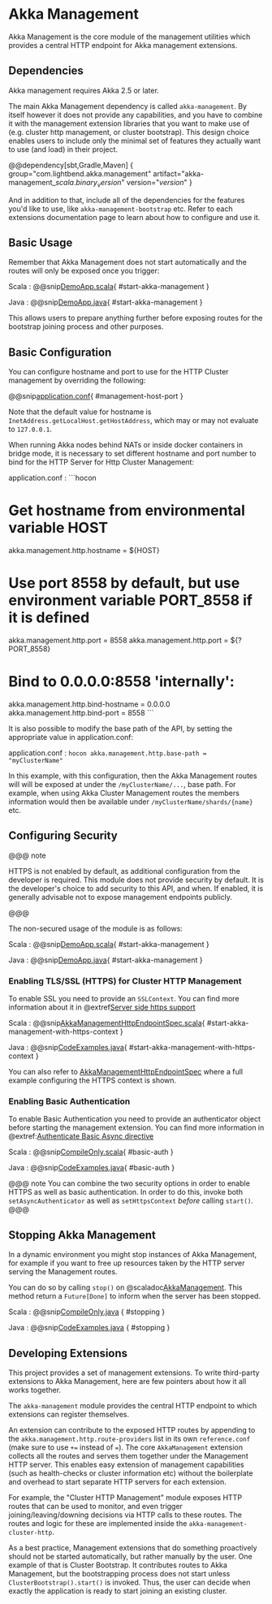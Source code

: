 <a id="akka-management"></a>
# Akka Management

Akka Management is the core module of the management utilities which provides a central HTTP endpoint for Akka
management extensions.

## Dependencies

Akka management requires Akka 2.5 or later.

The main Akka Management dependency is called `akka-management`. By itself however it does not provide any capabilities,
and you have to combine it with the management extension libraries that you want to make use of (e.g. cluster http management,
or cluster bootstrap). This design choice enables users to include only the minimal set of features they
actually want to use (and load) in their project.

@@dependency[sbt,Gradle,Maven] {
  group="com.lightbend.akka.management"
  artifact="akka-management_$scala.binary_version$"
  version="$version$"
}

And in addition to that, include all of the dependencies for the features you'd like to use,
like `akka-management-bootstrap` etc. Refer to each extensions documentation page to learn about how
to configure and use it.

## Basic Usage

Remember that Akka Management does not start automatically and the routes will only be exposed once you trigger:

Scala
:   @@snip[DemoApp.scala](/bootstrap-demo/kubernetes-api/src/main/scala/akka/cluster/bootstrap/DemoApp.scala){ #start-akka-management }

Java
:   @@snip[DemoApp.java](/bootstrap-demo/kubernetes-api-java/src/main/java/akka/cluster/bootstrap/demo/DemoApp.java){ #start-akka-management }
    
This allows users to prepare anything further before exposing routes for 
the bootstrap joining process and other purposes.


## Basic Configuration

You can configure hostname and port to use for the HTTP Cluster management by overriding the following:

@@snip[application.conf](/management/src/test/scala/akka/management/http/AkkaManagementHttpEndpointSpec.scala){ #management-host-port }

Note that the default value for hostname is `InetAddress.getLocalHost.getHostAddress`, which may or may not evaluate to
`127.0.0.1`.

When running Akka nodes behind NATs or inside docker containers in bridge mode,
it is necessary to set different hostname and port number to bind for the HTTP Server for Http Cluster Management:

application.conf
:   ```hocon
  # Get hostname from environmental variable HOST
  akka.management.http.hostname = ${HOST}
  # Use port 8558 by default, but use environment variable PORT_8558 if it is defined
  akka.management.http.port = 8558
  akka.management.http.port = ${?PORT_8558}
  # Bind to 0.0.0.0:8558 'internally': 
  akka.management.http.bind-hostname = 0.0.0.0
  akka.management.http.bind-port = 8558
    ```

It is also possible to modify the base path of the API, by setting the appropriate value in application.conf:

application.conf
:   ```hocon
    akka.management.http.base-path = "myClusterName"
    ```

In this example, with this configuration, then the Akka Management routes will will be exposed at under the `/myClusterName/...`,
base path. For example, when using Akka Cluster Management routes the members information would then be available under
`/myClusterName/shards/{name}` etc.


## Configuring Security

@@@ note

HTTPS is not enabled by default, as additional configuration from the developer is required. This module does not provide security by default.
It is the developer's choice to add security to this API, and when. If enabled, it is generally advisable not to expose management endpoints
publicly.

@@@

The non-secured usage of the module is as follows:

Scala
:   @@snip[DemoApp.scala](/bootstrap-demo/kubernetes-api/src/main/scala/akka/cluster/bootstrap/DemoApp.scala){ #start-akka-management }

Java
:   @@snip[DemoApp.java](/bootstrap-demo/kubernetes-api-java/src/main/java/akka/cluster/bootstrap/demo/DemoApp.java){ #start-akka-management }

### Enabling TLS/SSL (HTTPS) for Cluster HTTP Management

To enable SSL you need to provide an `SSLContext`. You can find more information about it in @extref[Server side https support](akka-http-docs:scala/http/server-side-https-support)

Scala
:   @@snip[AkkaManagementHttpEndpointSpec.scala](/management/src/test/scala/akka/management/http/AkkaManagementHttpEndpointSpec.scala){ #start-akka-management-with-https-context }

Java
:   @@snip[CodeExamples.java](/management/src/test/java/akka/management/http/CodeExamples.java){ #start-akka-management-with-https-context }

You can also refer to [AkkaManagementHttpEndpointSpec](https://github.com/akka/akka-management/blob/119ad1871c3907c2ca528720361b8ccb20234c55/management/src/test/scala/akka/management/http/AkkaManagementHttpEndpointSpec.scala#L124-L148) where a full example configuring the HTTPS context is shown.

### Enabling Basic Authentication

To enable Basic Authentication you need to provide an authenticator object before starting the management extension.
You can find more information in @extref:[Authenticate Basic Async directive](akka-http-docs:scala/http/routing-dsl/directives/security-directives/authenticateBasicAsync)

Scala
:  @@snip[CompileOnly.scala](/management/src/test/scala/akka/management/http/CompileOnly.scala){ #basic-auth }

Java
:  @@snip[CodeExamples.java](/management/src/test/java/akka/management/http/CodeExamples.java){ #basic-auth }

@@@ note
  You can combine the two security options in order to enable HTTPS as well as basic authentication.
  In order to do this, invoke both `setAsyncAuthenticator` as well as `setHttpsContext` *before* calling `start()`.
@@@

## Stopping Akka Management

In a dynamic environment you might stop instances of Akka Management, for example if you want to free up resources
taken by the HTTP server serving the Management routes.

You can do so by calling `stop()` on @scaladoc[AkkaManagement](akka.management.http.AkkaManagement).
This method return a `Future[Done]` to inform when the server has been stopped.

Scala
:  @@snip[CompileOnly.java](/management/src/test/scala/akka/management/http/CompileOnly.scala) { #stopping }

Java
:  @@snip[CodeExamples.java](/management/src/test/scala/akka/management/http/CompileOnly.scala) { #stopping }

## Developing Extensions

This project provides a set of management extensions. To write third-party extensions to Akka Management, here
are few pointers about how it all works together.

The `akka-management` module provides the central HTTP endpoint to which extensions can register themselves.

An extension can contribute to the exposed HTTP routes by appending to the `akka.management.http.route-providers` list in
its own `reference.conf` (make sure to use `+=` instead of `=`). The core `AkkaManagement` extension
collects all the routes and serves them together under the Management HTTP server. This enables
easy extension of management capabilities (such as health-checks or cluster information etc)
without the boilerplate and overhead to start separate HTTP servers for each extension.

For example, the "Cluster HTTP Management" module exposes HTTP routes that can be used to monitor,
and even trigger joining/leaving/downing decisions via HTTP calls to these routes. The routes and
logic for these are implemented inside the `akka-management-cluster-http`.

As a best practice, Management extensions that do something proactively should not be
started automatically, but rather manually by the user. One example of that is Cluster Bootstrap.
It contributes routes to Akka Management, but the bootstrapping process does not start unless
`ClusterBootstrap().start()` is invoked. Thus, the user can decide when exactly
the application is ready to start joining an existing cluster.
